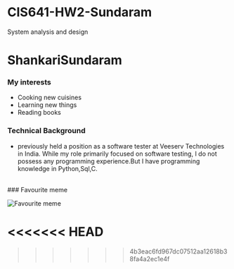 
# CIS641-HW2-Sundaram
System analysis and design
# ShankariSundaram
### My interests
+ Cooking new cuisines
+ Learning new things
+ Reading books
### Technical Background
* previously held a position as a software tester at Veeserv Technologies in India. While my role primarily focused on software testing, I do not possess any programming experience.But I have programming knowledge in Python,Sql,C.
<br />
### Favourite meme

![Favourite meme](https://www.reddit.com/media?url=https%3A%2F%2Fi.redd.it%2Fpgaswdp5iop51.jpg)


<<<<<<< HEAD
=======


>>>>>>> 4b3eac6fd967dc07512aa12618b38fa4a2ec1e4f
